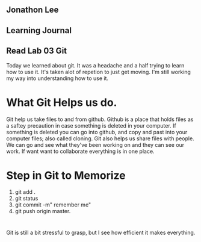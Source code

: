 ## Jonathon Lee
## Learning Journal
## Read Lab 03 Git

Today we learned about git. It was a headache and a half trying to learn how to use it. It's taken alot of repetion to just get moving. I'm still working my way into understanding how to use it. 

# What Git Helps us do.
Git help us take files to and from github. Github is a place that holds files as a saftey precaution in case something is deleted in your computer. If something is deleted you can go into github, and copy and past into your computer files; also called cloning. Git also helps us share files with people. We can go and see what they've been working on and they can see our work. If want want to collaborate everything is in one place.

# Step in Git to Memorize
1. git add .
1. git status
1. git commit -m" remember me"
1. git push origin master.

#

Git is still a bit stressful to grasp, but I see how efficient it makes everything.
